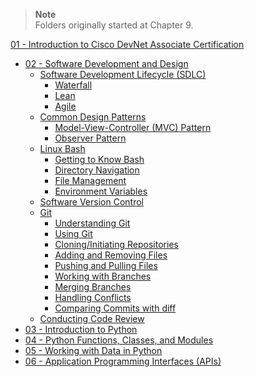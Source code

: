 >   **Note**
> <br />
> Folders originally started at Chapter 9.

[01 - Introduction to Cisco DevNet Associate Certification](Cisco/DevNet%20Associate/DEVASC-200-901/01%20-%20Introduction%20to%20Cisco%20DevNet%20Associate%20Certification/quiz.md)

-   [02 - Software Development and Design](Cisco/DevNet%20Associate/DEVASC-200-901/Notes/02%20-%20Software%20Development%20and%20Design.md)
    -   [Software Development Lifecycle (SDLC)](Cisco/DevNet%20Associate/DEVASC-200-901/Notes/02%20-%20Software%20Development%20and%20Design.md#software-development-lifecycle)
        -   [Waterfall](Cisco/DevNet%20Associate/DEVASC-200-901/Notes/02%20-%20Software%20Development%20and%20Design.md#Waterfall)
        -   [Lean](Cisco/DevNet%20Associate/DEVASC-200-901/Notes/02%20-%20Software%20Development%20and%20Design.md#Lean)
        -   [Agile](Cisco/DevNet%20Associate/DEVASC-200-901/Notes/02%20-%20Software%20Development%20and%20Design.md#Agile)
    -   [Common Design Patterns](Cisco/DevNet%20Associate/DEVASC-200-901/Notes/02%20-%20Software%20Development%20and%20Design.md#Common-Design-Patterns)
        -   [Model-View-Controller (MVC) Pattern](Cisco/DevNet%20Associate/DEVASC-200-901/Notes/02%20-%20Software%20Development%20and%20Design.md#model-view-controller-mvc-pattern)
        -   [Observer Pattern](Cisco/DevNet%20Associate/DEVASC-200-901/Notes/02%20-%20Software%20Development%20and%20Design.md#observer-pattern)
    -   [Linux Bash](Cisco/DevNet%20Associate/DEVASC-200-901/Notes/02%20-%20Software%20Development%20and%20Design.md#linux-bash)
        -   [Getting to Know Bash](Cisco/DevNet%20Associate/DEVASC-200-901/Notes/02%20-%20Software%20Development%20and%20Design.md#getting-to-know-bash)
        -   [Directory Navigation](Cisco/DevNet%20Associate/DEVASC-200-901/Notes/02%20-%20Software%20Development%20and%20Design.md#directory-navigation)
        -   [File Management](Cisco/DevNet%20Associate/DEVASC-200-901/Notes/02%20-%20Software%20Development%20and%20Design.md#file-management)
        -   [Environment Variables](Cisco/DevNet%20Associate/DEVASC-200-901/Notes/02%20-%20Software%20Development%20and%20Design.md#environment-variables)
    -   [Software Version Control](Cisco/DevNet%20Associate/DEVASC-200-901/Notes/02%20-%20Software%20Development%20and%20Design.md#software-version-control)
    -   [Git](Cisco/DevNet%20Associate/DEVASC-200-901/Notes/02%20-%20Software%20Development%20and%20Design.md#git)
        -   [Understanding Git](Cisco/DevNet%20Associate/DEVASC-200-901/Notes/02%20-%20Software%20Development%20and%20Design.md#understanding-git)
        -   [Using Git](Cisco/DevNet%20Associate/DEVASC-200-901/Notes/02%20-%20Software%20Development%20and%20Design.md#using-git)
        -   [Cloning/Initiating Repositories](Cisco/DevNet%20Associate/DEVASC-200-901/Notes/02%20-%20Software%20Development%20and%20Design.md#cloninginitiating-repositories)
        -   [Adding and Removing Files](Cisco/DevNet%20Associate/DEVASC-200-901/Notes/02%20-%20Software%20Development%20and%20Design.md#adding-and-removing-files)
        -   [Pushing and Pulling Files](Cisco/DevNet%20Associate/DEVASC-200-901/Notes/02%20-%20Software%20Development%20and%20Design.md#pushing-and-pulling-files)
        -   [Working with Branches](Cisco/DevNet%20Associate/DEVASC-200-901/Notes/02%20-%20Software%20Development%20and%20Design.md#working-with-branches)
        -   [Merging Branches](Cisco/DevNet%20Associate/DEVASC-200-901/Notes/02%20-%20Software%20Development%20and%20Design.md#merging-branches)
        -   [Handling Conflicts](Cisco/DevNet%20Associate/DEVASC-200-901/Notes/02%20-%20Software%20Development%20and%20Design.md#handling-conflicts)
        -   [Comparing Commits with diff](Cisco/DevNet%20Associate/DEVASC-200-901/Notes/02%20-%20Software%20Development%20and%20Design.md#comparing-commits-with-diff)
    -   [Conducting Code Review](Cisco/DevNet%20Associate/DEVASC-200-901/Notes/02%20-%20Software%20Development%20and%20Design.md#conducting-code-review)
-   [03 - Introduction to Python](Cisco/DevNet%20Associate/DEVASC-200-901/Notes/03%20-%20Introduction%20to%20Python.md)
-   [04 - Python Functions, Classes, and Modules](Cisco/DevNet%20Associate/DEVASC-200-901/Notes/04%20-%20Python%20Functions,%20Classes,%20and%20Modules.md)
-   [05 - Working with Data in Python](Cisco/DevNet%20Associate/DEVASC-200-901/Notes/05%20-%20Working%20with%20Data%20in%20Python.md)
-   [06 - Application Programming Interfaces (APIs)](Cisco/DevNet%20Associate/DEVASC-200-901/Notes/06%20-%20Application%20Programming%20Interfaces%20(APIs).md)